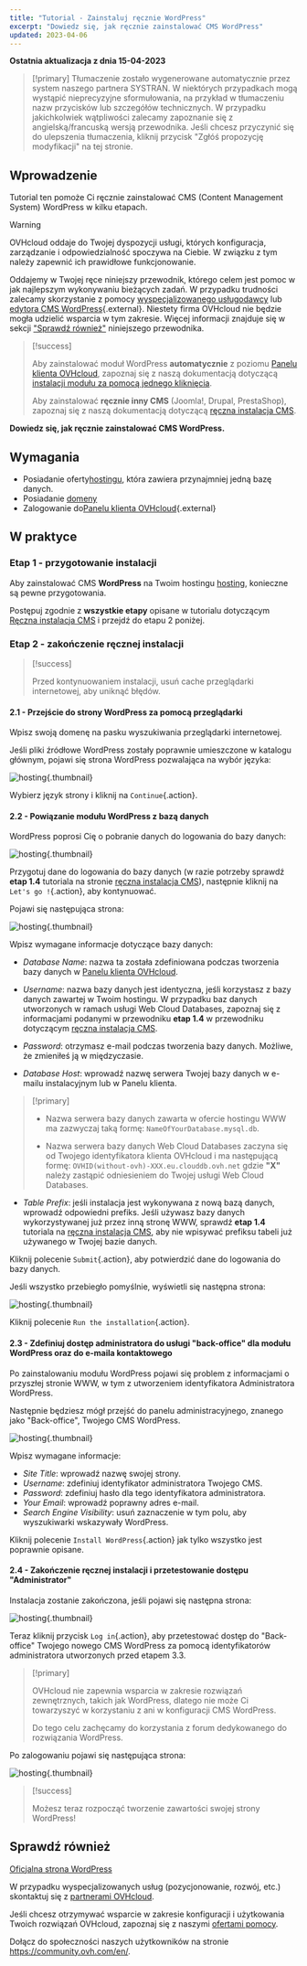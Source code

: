 ```yaml
---
title: "Tutorial - Zainstaluj ręcznie WordPress"
excerpt: "Dowiedz się, jak ręcznie zainstalować CMS WordPress"
updated: 2023-04-06
---
```


**Ostatnia aktualizacja z dnia 15-04-2023**
  
> [!primary]
> Tłumaczenie zostało wygenerowane automatycznie przez system naszego partnera SYSTRAN. W niektórych przypadkach mogą wystąpić nieprecyzyjne sformułowania, na przykład w tłumaczeniu nazw przycisków lub szczegółów technicznych. W przypadku jakichkolwiek wątpliwości zalecamy zapoznanie się z angielską/francuską wersją przewodnika. Jeśli chcesz przyczynić się do ulepszenia tłumaczenia, kliknij przycisk "Zgłóś propozycję modyfikacji" na tej stronie.
>

## Wprowadzenie

Tutorial ten pomoże Ci ręcznie zainstalować CMS (Content Management System) WordPress w kilku etapach.

> [!warning]
>
> OVHcloud oddaje do Twojej dyspozycji usługi, których konfiguracja, zarządzanie i odpowiedzialność spoczywa na Ciebie. W związku z tym należy zapewnić ich prawidłowe funkcjonowanie.
> 
> Oddajemy w Twojej ręce niniejszy przewodnik, którego celem jest pomoc w jak najlepszym wykonywaniu bieżących zadań. W przypadku trudności zalecamy skorzystanie z pomocy [wyspecjalizowanego usługodawcy](https://partner.ovhcloud.com/pl/) lub [edytora CMS WordPress](https://wordpress.com/support/){.external}. Niestety firma OVHcloud nie będzie mogła udzielić wsparcia w tym zakresie. Więcej informacji znajduje się w sekcji ["Sprawdź również"](#go-further) niniejszego przewodnika.
>

> [!success]
>
> Aby zainstalować moduł WordPress **automatycznie** z poziomu [Panelu klienta OVHcloud](https://www.ovh.com/auth/?action=gotomanager&from=https://www.ovh.pl/&ovhSubsidiary=pl), zapoznaj się z naszą dokumentacją dotyczącą [instalacji modułu za pomocą jednego kliknięcia](/pages/web/hosting/cms_install_1_click_modules).
>
> Aby zainstalować **ręcznie inny CMS** (Joomla!, Drupal, PrestaShop), zapoznaj się z naszą dokumentacją dotyczącą [ręczna instalacja CMS](/pages/web/hosting/cms_manual_installation).
>

**Dowiedz się, jak ręcznie zainstalować CMS WordPress.**

## Wymagania

- Posiadanie oferty[hostingu](https://www.ovhcloud.com/pl/web-hosting/), która zawiera przynajmniej jedną bazę danych.
- Posiadanie [domeny](https://www.ovhcloud.com/pl/domains/)
- Zalogowanie do[Panelu klienta OVHcloud](https://www.ovh.com/auth/?action=gotomanager&from=https://www.ovh.pl/&ovhSubsidiary=pl){.external}

## W praktyce

### Etap 1 - przygotowanie instalacji <a name="step1"></a>

Aby zainstalować CMS **WordPress** na Twoim hostingu [hosting](https://www.ovhcloud.com/pl/web-hosting/), konieczne są pewne przygotowania.

Postępuj zgodnie z **wszystkie etapy** opisane w tutorialu dotyczącym [Ręczna instalacja CMS](/pages/web/hosting/cms_manual_installation) i przejdź do etapu 2 poniżej.

### Etap 2 - zakończenie ręcznej instalacji <a name="step3"></a>

> [!success]
>
> Przed kontynuowaniem instalacji, usuń cache przeglądarki internetowej, aby uniknąć błędów.
>

#### 2.1 - Przejście do strony WordPress za pomocą przeglądarki

Wpisz swoją domenę na pasku wyszukiwania przeglądarki internetowej.

Jeśli pliki źródłowe WordPress zostały poprawnie umieszczone w katalogu głównym, pojawi się strona WordPress pozwalająca na wybór języka:

![hosting](images/WPselectlangue.png){.thumbnail}

Wybierz język strony i kliknij na `Continue`{.action}.


#### 2.2 - Powiązanie modułu WordPress z bazą danych

WordPress poprosi Cię o pobranie danych do logowania do bazy danych:

![hosting](images/WPstart.png){.thumbnail}

Przygotuj dane do logowania do bazy danych (w razie potrzeby sprawdź **etap 1.4** tutoriala na stronie [ręczna instalacja CMS](/pages/web/hosting/cms_manual_installation)), następnie kliknij na `Let's go !`{.action}, aby kontynuować.

Pojawi się następująca strona:

![hosting](images/WPdb.png){.thumbnail}

Wpisz wymagane informacje dotyczące bazy danych:

- *Database Name*: nazwa ta została zdefiniowana podczas tworzenia bazy danych w [Panelu klienta OVHcloud](https://www.ovh.com/auth/?action=gotomanager&from=https://www.ovh.pl/&ovhSubsidiary=pl).

- *Username*: nazwa bazy danych jest identyczna, jeśli korzystasz z bazy danych zawartej w Twoim hostingu.
W przypadku baz danych utworzonych w ramach usługi Web Cloud Databases, zapoznaj się z informacjami podanymi w przewodniku **etap 1.4** w przewodniku dotyczącym [ręczna instalacja CMS](/pages/web/hosting/cms_manual_installation).

- *Password*: otrzymasz e-mail podczas tworzenia bazy danych. Możliwe, że zmieniłeś ją w międzyczasie.

- *Database Host*: wprowadź nazwę serwera Twojej bazy danych w e-mailu instalacyjnym lub w Panelu klienta. 

> [!primary]
> 
> - Nazwa serwera bazy danych zawarta w ofercie hostingu WWW ma zazwyczaj taką formę: `NameOfYourDatabase.mysql.db`. 
>
> - Nazwa serwera bazy danych Web Cloud Databases zaczyna się od Twojego identyfikatora klienta OVHcloud i ma następującą formę: `OVHID(without-ovh)-XXX.eu.clouddb.ovh.net` gdzie **"X"** należy zastąpić odniesieniem do Twojej usługi Web Cloud Databases.
>

- *Table Prefix*: jeśli instalacja jest wykonywana z nową bazą danych, wprowadź odpowiedni prefiks. Jeśli używasz bazy danych wykorzystywanej już przez inną stronę WWW, sprawdź **etap 1.4** tutoriala na [ręczna instalacja CMS](/pages/web/hosting/cms_manual_installation), aby nie wpisywać prefiksu tabeli już używanego w Twojej bazie danych.

Kliknij polecenie `Submit`{.action}, aby potwierdzić dane do logowania do bazy danych.

Jeśli wszystko przebiegło pomyślnie, wyświetli się następna strona:

![hosting](images/WPafterDB.png){.thumbnail}

Kliknij polecenie `Run the installation`{.action}.

#### 2.3 - Zdefiniuj dostęp administratora do usługi "back-office" dla modułu WordPress oraz do e-maila kontaktowego

Po zainstalowaniu modułu WordPress pojawi się problem z informacjami o przyszłej stronie WWW, w tym z utworzeniem identyfikatora Administratora WordPress.

Następnie będziesz mógł przejść do panelu administracyjnego, znanego jako "Back-office", Twojego CMS WordPress.

![hosting](images/WPafterDB2.png){.thumbnail}

Wpisz wymagane informacje:

- *Site Title*: wprowadź nazwę swojej strony.
- *Username*: zdefiniuj identyfikator administratora Twojego CMS.
- *Password*: zdefiniuj hasło dla tego identyfikatora administratora.
- *Your Email*: wprowadź poprawny adres e-mail.
- *Search Engine Visibility*: usuń zaznaczenie w tym polu, aby wyszukiwarki wskazywały WordPress.

Kliknij polecenie `Install WordPress`{.action} jak tylko wszystko jest poprawnie opisane.

#### 2.4 - Zakończenie ręcznej instalacji i przetestowanie dostępu "Administrator"

Instalacja zostanie zakończona, jeśli pojawi się następna strona:

![hosting](images/WPend.png){.thumbnail}

Teraz kliknij przycisk `Log in`{.action}, aby przetestować dostęp do "Back-office" Twojego nowego CMS WordPress za pomocą identyfikatorów administratora utworzonych przed etapem 3.3.

> [!primary]
>
> OVHcloud nie zapewnia wsparcia w zakresie rozwiązań zewnętrznych, takich jak WordPress, dlatego nie może Ci towarzyszyć w korzystaniu z ani w konfiguracji CMS WordPress.
>
> Do tego celu zachęcamy do korzystania z forum dedykowanego do rozwiązania WordPress.
>

Po zalogowaniu pojawi się następująca strona:

![hosting](images/WPadminInterface.png){.thumbnail}

> [!success]
>
> Możesz teraz rozpocząć tworzenie zawartości swojej strony WordPress!
>

## Sprawdź również <a name="go-further"></a>

[Oficjalna strona WordPress](https://wordpress.org)

W przypadku wyspecjalizowanych usług (pozycjonowanie, rozwój, etc.) skontaktuj się z [partnerami OVHcloud](https://partner.ovhcloud.com/pl/).

Jeśli chcesz otrzymywać wsparcie w zakresie konfiguracji i użytkowania Twoich rozwiązań OVHcloud, zapoznaj się z naszymi [ofertami pomocy](https://www.ovhcloud.com/pl/support-levels/).

Dołącz do społeczności naszych użytkowników na stronie <https://community.ovh.com/en/>. 